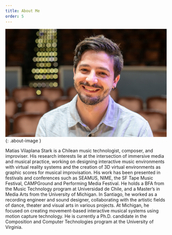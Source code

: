 ```yaml
---
title: About Me
order: 5
---
```


![Image of Matias Vilaplana](images/vilaplana-website.jpg){: .about-image }

Matias Vilaplana Stark is a Chilean music technologist, composer, and improviser. His research interests lie at the intersection of immersive media and musical practice, working on designing interactive music environments with virtual reality systems and the creation of 3D virtual environments as graphic scores for musical improvisation. His work has been presented in festivals and conferences such as SEAMUS, NIME, the SF Tape Music Festival, CAMPGround and Performing Media Festival. He holds a BFA from the Music Technology program at Universidad de Chile, and a Master’s in Media Arts from the University of Michigan. In Santiago, he worked as a recording engineer and sound designer, collaborating with the artistic fields of dance, theater and visual arts in various projects. At Michigan, he focused on creating movement-based interactive musical systems using motion capture technology. He is currently a Ph.D. candidate in the Composition and Computer Technologies program at the University of Virginia.